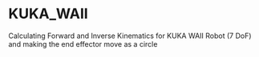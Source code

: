 # KUKA_WAII
Calculating Forward and Inverse Kinematics for KUKA WAII Robot (7 DoF) and making the end effector move as a circle  
